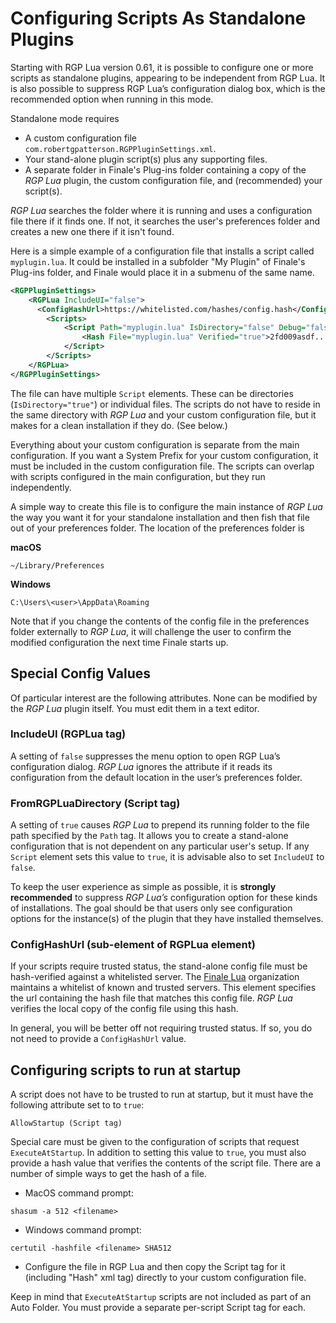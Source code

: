 Configuring Scripts As Standalone Plugins
=========================================

Starting with RGP Lua version 0.61, it is possible to configure one or more scripts as
standalone plugins, appearing to be independent from RGP Lua. It is also possible to
suppress RGP Lua’s configuration dialog box, which is the recommended option when running
in this mode.

Standalone mode requires

- A custom configuration file `com.robertgpatterson.RGPPluginSettings.xml`.
- Your stand-alone plugin script(s) plus any supporting files.
- A separate folder in Finale's Plug-ins folder containing a copy of the _RGP Lua_ plugin, the custom configuration file, and (recommended) your script(s).

_RGP Lua_ searches the folder where it is running and uses a configuration file there if it finds one. If not, it searches the user's preferences folder and creates a new one there if it isn't found.

Here is a simple example of a configuration file that installs a script called `myplugin.lua`. It could be installed in a subfolder "My Plugin" of Finale's Plug-ins folder, and Finale would place it in a submenu of the same name.

```xml
<RGPPluginSettings>
    <RGPLua IncludeUI="false">
      <ConfigHashUrl>https://whitelisted.com/hashes/config.hash</ConfigHashUrl>
        <Scripts>
            <Script Path="myplugin.lua" IsDirectory="false" Debug="false" UseString="false" FromRGPLuaDirectory="true">
                <Hash File="myplugin.lua" Verified="true">2fd009asdf...(hash code)</Hash>
            </Script>
        </Scripts>
    </RGPLua>
</RGPPluginSettings>
```

The file can have multiple `Script` elements. These can be directories (`IsDirectory="true"`) or individual files. The scripts do not have to reside in the same directory with _RGP Lua_ and your custom configuration file, but it makes for a clean installation if they do. (See below.)

Everything about your custom configuration is separate from the main configuration. If you want a System Prefix for your custom configuration, it must be included in the custom configuration file. The scripts can overlap with scripts configured in the main configuration, but they run independently.

A simple way to create this file is to configure the main instance of _RGP Lua_ the way you want it for your standalone installation and then fish that file out of your preferences folder. The location of the preferences folder is

**macOS**

```
~/Library/Preferences
```

**Windows**

```
C:\Users\<user>\AppData\Roaming
```

Note that if you change the contents of the config file in the preferences folder externally to _RGP Lua_, it will challenge the user to confirm the modified configuration the next time Finale starts up.

Special Config Values
---------------------

Of particular interest are the following attributes. None can be modified by the _RGP Lua_ plugin itself. You must edit them in a text editor.

### IncludeUI (RGPLua tag)

A setting of `false` suppresses the menu option to open RGP Lua’s configuration dialog. _RGP Lua_ ignores the attribute if it reads its configuration from the default location in the user’s preferences folder.

### FromRGPLuaDirectory (Script tag)

A setting of `true` causes _RGP Lua_ to prepend its running folder to the file path specified by the `Path` tag. It allows you to create a stand-alone configuration that is not dependent on any particular user's setup. If any `Script` element sets this value to `true`, it is advisable also to set `IncludeUI` to `false`.

To keep the user experience as simple as possible, it is **strongly recommended** to suppress _RGP Lua’s_  configuration option for these kinds of installations. The goal should be that users only see configuration options for the instance(s) of the plugin that they have installed themselves.

### ConfigHashUrl (sub-element of RGPLua element)

If your scripts require trusted status, the stand-alone config file must be hash-verified against a whitelisted server. The [Finale Lua](https://github.com/finale-lua) organization maintains a whitelist of known and trusted servers. This element specifies the url containing the hash file that matches this config file. _RGP Lua_ verifies the local copy of the config file using this hash.

In general, you will be better off not requiring trusted status. If so, you do not need to provide a `ConfigHashUrl` value.

Configuring scripts to run at startup
-------------------------------------

A script does not have to be trusted to run at startup, but it must have the following attribute set to to `true`:

```
AllowStartup (Script tag)
```

Special care must be given to the configuration of scripts that request `ExecuteAtStartup`. In addition to setting this value to `true`, you must also provide a hash value that verifies the contents of the script file. There are a number of simple ways to get the hash of a file.

- MacOS command prompt:

```
shasum -a 512 <filename>
```

- Windows command prompt:

```
certutil -hashfile <filename> SHA512
```

- Configure the file in RGP Lua and then copy the Script tag for it (including "Hash" xml tag) directly to your custom configuration file.

Keep in mind that `ExecuteAtStartup` scripts are not included as part of an Auto Folder. You must provide a separate per-script Script tag for each.
